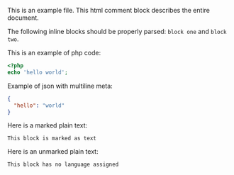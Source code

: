 This is an example file.
This html comment block describes the entire document.
<!-- this comment should be ignored -->
The <span>following</span> inline blocks should be properly parsed: `block one` 
and <!--{"name":"my_inline_block"}--> `block two`.

This is an example of php code:
```php
<?php
echo 'hello world';
```

Example of json with <!-- ignore me --> multiline meta:
<!-- {
    "foo": "bar",
    "bar": "foo"
} -->
```json
{
  "hello": "world"
}
```

Here is a marked plain text:
```text
This block is marked as text
```

Here is an unmarked plain text:
<!--{"name":"plain text block"}-->
```
This block has no language assigned
```
